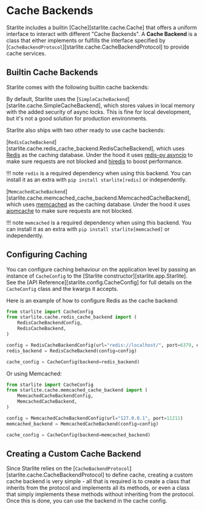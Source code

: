 # Cache Backends

Starlite includes a builtin [Cache][starlite.cache.Cache] that offers a uniform interface to interact with different
"Cache Backends". A __Cache Backend__ is a class that either implements or fulfills the interface specified by
[`CacheBackendProtocol`][starlite.cache.CacheBackendProtocol] to provide cache services.

## Builtin Cache Backends

Starlite comes with the following builtin cache backends:

By default, Starlite uses the [`SimpleCacheBackend`][starlite.cache.SimpleCacheBackend], which stores values
in local memory with the added security of async locks. This is fine for local development, but it's not a good solution
for production environments.

Starlite also ships with two other ready to use cache backends:

[`RedisCacheBackend`][starlite.cache.redis_cache_backend.RedisCacheBackend], which uses [Redis](https://github.com/redis/redis-py) as the caching database. Under the hood it uses
  [redis-py asyncio](https://redis-py.readthedocs.io/en/stable/examples/asyncio_examples.html) to make sure requests are
  not blocked and [hiredis](https://github.com/redis/hiredis) to boost performance.

!!! note
    `redis` is a required dependency when using this backend. You can install it as an extra with
    `pip install starlite[redis]` or independently.

[`MemcachedCacheBackend`][starlite.cache.memcached_cache_backend.MemcachedCacheBackend], which uses
  [memcached](https://memcached.org/) as the caching database. Under the hood it uses
  [aiomcache](https://github.com/aio-libs/aiomcache) to make sure requests are not blocked.

!!! note
  `memcached` is a required dependency when using this backend. You can install it as an extra with
  `pip install starlite[memcached]` or independently.

## Configuring Caching

You can configure caching behaviour on the application level by passing an instance of `CacheConfig` to the
[Starlite constructor][starlite.app.Starlite]. See the [API Reference][starlite.config.CacheConfig] for full
details on the `CacheConfig` class and the kwargs it accepts.

Here is an example of how to configure Redis as the cache backend:

```python
from starlite import CacheConfig
from starlite.cache.redis_cache_backend import (
    RedisCacheBackendConfig,
    RedisCacheBackend,
)

config = RedisCacheBackendConfig(url="redis://localhost/", port=6379, db=0)
redis_backend = RedisCacheBackend(config=config)

cache_config = CacheConfig(backend=redis_backend)
```

Or using Memcached:

```python
from starlite import CacheConfig
from starlite.cache.memcached_cache_backend import (
    MemcachedCacheBackendConfig,
    MemcachedCacheBackend,
)

config = MemcachedCacheBackendConfig(url="127.0.0.1", port=11211)
memcached_backend = MemcachedCacheBackend(config=config)

cache_config = CacheConfig(backend=memcached_backend)
```

## Creating a Custom Cache Backend

Since Starlite relies on the [`CacheBackendProtocol`][starlite.cache.CacheBackendProtocol] to define cache, creating a
custom cache backend is very simple - all that is required is to create a class that inherits from the protocol
and implements all its methods, or even a class that simply implements these methods without inheriting from the protocol.
Once this is done, you can use the backend in the cache config.

